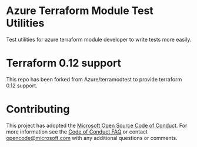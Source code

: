 # Azure Terraform Module Test Utilities
Test utilities for azure terraform module developer to write tests more easily.

# Terraform 0.12 support
This repo has been forked from Azure/terramodtest to provide terraform 0.12 support.

# Contributing

This project has adopted the [Microsoft Open Source Code of Conduct](https://opensource.microsoft.com/codeofconduct/). For more information see the [Code of Conduct FAQ](https://opensource.microsoft.com/codeofconduct/faq/) or contact [opencode@microsoft.com](mailto:opencode@microsoft.com) with any additional questions or comments.
